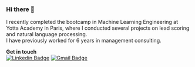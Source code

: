 ### Hi there 👋
I recently completed the bootcamp in Machine Learning Engineering at Yotta Academy in Paris, where I conducted several projects on lead scoring and natural language processing.  
I have previously worked for 6 years in management consulting. 

**Get in touch**  
[![Linkedin Badge](https://img.shields.io/badge/-Jerome_Blin-3366CC?style=flat-square&logo=Linkedin&logoColor=white&link=https://www.linkedin.com/in/blinjrm/)](https://www.linkedin.com/in/blinjrm/)   [![Gmail Badge](https://img.shields.io/badge/-blinjrm@gmail.com-red?style=flat-square&logo=Gmail&logoColor=white)](https://mail.google.com/mail/?view=cm&source=mailto&to=blinjrm@gmail.com)



<!--
**blinjrm/blinjrm** is a ✨ _special_ ✨ repository because its `README.md` (this file) appears on your GitHub profile.

Here are some ideas to get you started:

- 🔭 I’m currently working on ...
- 🌱 I’m currently learning ...
- 👯 I’m looking to collaborate on ...
- 🤔 I’m looking for help with ...
- 💬 Ask me about ...
- 📫 How to reach me: ...
- 😄 Pronouns: ...
- ⚡ Fun fact: ...
-->
